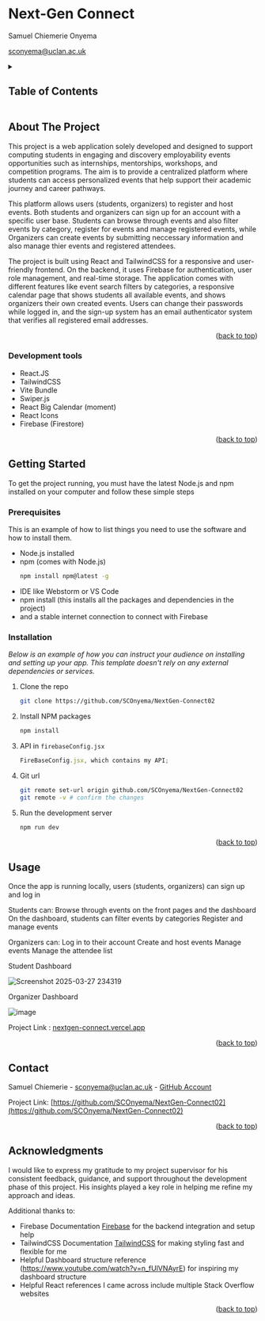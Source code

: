 # Next-Gen Connect 

Samuel Chiemerie Onyema

<a href="">sconyema@uclan.ac.uk</a>

<!-- TABLE OF CONTENTS -->
<details>
  <summary><h2>Table of Contents</h2></summary>
  <ol>
    <li>
      <a href="#about-the-project">About The Project</a>
      <ul>
        <li><a href="#tools">Development tools</a></li>
      </ul>
    </li>
    <li>
      <a href="#getting-started">Getting Started</a>
      <ul>
        <li><a href="#prerequisites">Prerequisites</a></li>
        <li><a href="#installation">Installation</a></li>
      </ul>
    </li>
    <li><a href="#usage">Usage</a></li>
    <li><a href="#contact">Contact</a></li>
    <li><a href="#acknowledgments">Acknowledgments</a></li>
  </ol>
</details>



<!-- ABOUT THE PROJECT -->
## About The Project

This project is a web application solely developed and designed to support computing students in engaging and discovery employability events opportunities such as internships, mentorships, workshops, and competition programs. The aim is to provide a centralized platform where students can access personalized events that help support their academic journey and career pathways.

This platform allows users (students, organizers) to register and host events. Both students and organizers can sign up for an account with a specific user base. Students can browse through events and also filter events by category, register for events and manage registered events, while Organizers can create events by submitting neccessary information and also manage thier events and registered attendees.

The project is built using React and TailwindCSS for a responsive and user-friendly frontend. On the backend, it uses Firebase for authentication, user role management, and real-time storage. The application comes with different features like event search filters by categories, a responsive calendar page that shows students all available events, and shows organizers their own created events. Users can change their passwords while logged in, and the sign-up system has an email authenticator system that verifies all registered email addresses.


<p align="right">(<a href="#readme-top">back to top</a>)</p>

### Development tools

* React.JS
* TailwindCSS
* Vite Bundle
* Swiper.js
* React Big Calendar (moment)
* React Icons
* Firebase (Firestore)


<p align="right">(<a href="#readme-top">back to top</a>)</p>

<!-- GETTING STARTED -->
## Getting Started

To get the project running, you must have the latest Node.js and npm installed on your computer and follow these simple steps 


### Prerequisites

This is an example of how to list things you need to use the software and how to install them.

* Node.js installed
* npm (comes with Node.js)
  ```sh
  npm install npm@latest -g
  ```
* IDE like Webstorm or VS Code 
* npm install (this installs all the packages and dependencies in the project)
* and a stable internet connection to connect with Firebase

### Installation

_Below is an example of how you can instruct your audience on installing and setting up your app. This template doesn't rely on any external dependencies or services._


1. Clone the repo
   ```sh
   git clone https://github.com/SCOnyema/NextGen-Connect02
   ```
2. Install NPM packages
   ```sh
   npm install
   ```
3. API in `firebaseConfig.jsx`
   ```js
   FireBaseConfig.jsx, which contains my API;
   ```
4. Git url 
   ```sh
   git remote set-url origin github.com/SCOnyema/NextGen-Connect02
   git remote -v # confirm the changes
   ```
5. Run the development server
   ```sh
   npm run dev
   ```


<p align="right">(<a href="#readme-top">back to top</a>)</p>


<!-- USAGE EXAMPLES -->
## Usage

Once the app is running locally, users (students, organizers) can sign up and log in

Students can:
Browse through events on the front pages and the dashboard
On the dashboard, students can filter events by categories 
Register and manage events 

Organizers can:
Log in to their account 
Create and host events
Manage events
Manage the attendee list


Student Dashboard 

![Screenshot 2025-03-27 234319](https://github.com/user-attachments/assets/2398b38d-4fed-4d69-8601-54722d03debb)


Organizer Dashboard 

![image](https://github.com/user-attachments/assets/f954bb68-e88d-41a7-b27c-cadcaf8c4fd1)

Project Link : [nextgen-connect.vercel.app ](https://nextgen-connect.vercel.app/)

<p align="right">(<a href="#readme-top">back to top</a>)</p>


<!-- CONTACT -->
## Contact

Samuel Chiemerie - sconyema@uclan.ac.uk - [GitHub Account](https://github.com/SCOnyema)

Project Link: [https://github.com/SCOnyema/NextGen-Connect02](https://github.com/SCOnyema/NextGen-Connect02)

<p align="right">(<a href="#readme-top">back to top</a>)</p>



<!-- ACKNOWLEDGMENTS -->
## Acknowledgments

I would like to express my gratitude to my project supervisor for his consistent feedback, guidance, and support throughout the development phase of this project. His insights played a key role in helping me refine my approach and ideas.

Additional thanks to:

* Firebase Documentation [Firebase](https://firebase.google.com/docs) for the backend integration and setup help 
* TailwindCSS Documentation [TailwindCSS](https://tailwindcss.com/docs/installation/using-vite) for making styling fast and flexible for me
* Helpful Dashboard structure reference (https://www.youtube.com/watch?v=n_fUlVNAyrE) for inspiring my dashboard structure
* Helpful React references I came across include multiple Stack Overflow websites 


<p align="right">(<a href="#readme-top">back to top</a>)</p>
